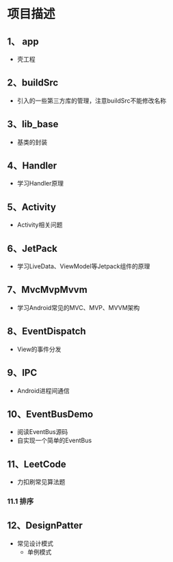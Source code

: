 # 项目描述
## 1、 app
- 壳工程

## 2、buildSrc
- 引入的一些第三方库的管理，注意buildSrc不能修改名称

## 3、lib_base
- 基类的封装

## 4、Handler
- 学习Handler原理

## 5、Activity
- Activity相关问题

## 6、JetPack
- 学习LiveData、ViewModel等Jetpack组件的原理

## 7、MvcMvpMvvm
- 学习Android常见的MVC、MVP、MVVM架构

## 8、EventDispatch
- View的事件分发

## 9、IPC
- Android进程间通信

## 10、EventBusDemo
- 阅读EventBus源码
- 自实现一个简单的EventBus

## 11、LeetCode
- 力扣刷常见算法题
### 11.1 排序

## 12、DesignPatter
- 常见设计模式
    - 单例模式


